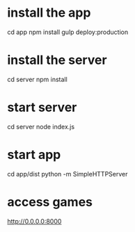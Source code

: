 # install the app
cd app 
npm install
gulp deploy:production

# install the server
cd server
npm install

# start server
cd server
node index.js

# start app
cd app/dist
python -m SimpleHTTPServer

# access games
http://0.0.0.0:8000